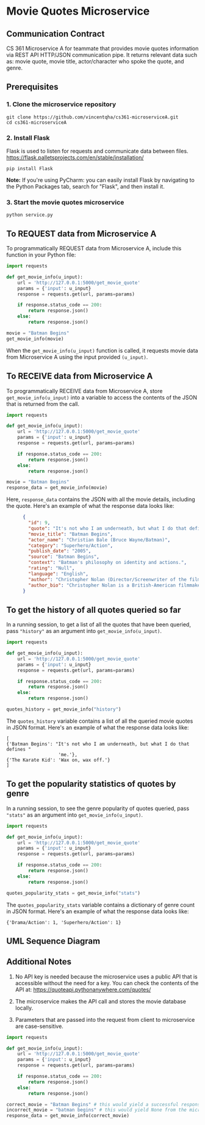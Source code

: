 # Movie Quotes Microservice

## Communication Contract
CS 361 Microservice A for teammate that provides movie quotes information via REST API HTTP/JSON communication pipe. It 
returns relevant data such as: movie quote, movie title, actor/character who spoke the quote, and genre. 

## Prerequisites
### 1. Clone the microservice repository
```commandline
git clone https://github.com/vincentqha/cs361-microserviceA.git
cd cs361-microserviceA
```

### 2. Install Flask
Flask is used to listen for requests and communicate data between files.
https://flask.palletsprojects.com/en/stable/installation/
```commandline
pip install Flask
```
__Note:__ If you're using PyCharm: you can easily install Flask by navigating to the Python Packages tab, search for 
"Flask", and then install it. 

### 3. Start the movie quotes microservice
```commandline
python service.py
```


## To REQUEST data from Microservice A
To programmatically REQUEST data from Microservice A, include this function in your Python file:

```python
import requests

def get_movie_info(u_input):
    url = 'http://127.0.0.1:5000/get_movie_quote'
    params = {'input': u_input}
    response = requests.get(url, params=params)

    if response.status_code == 200:
        return response.json()
    else:
        return response.json()

movie = "Batman Begins"
get_movie_info(movie)
```
When the `get_movie_info(u_input)` function is called, it requests movie data from Microservice A using the input 
provided `(u_input)`.

## To RECEIVE data from Microservice A
To programmatically RECEIVE data from Microservice A, store `get_movie_info(u_input)` into a variable to access the 
contents of the JSON that is returned from the call. 

```python
import requests

def get_movie_info(u_input):
    url = 'http://127.0.0.1:5000/get_movie_quote'
    params = {'input': u_input}
    response = requests.get(url, params=params)

    if response.status_code == 200:
        return response.json()
    else:
        return response.json()

movie = "Batman Begins"
response_data = get_movie_info(movie)
```
Here, ```response_data``` contains the JSON with all the movie details, including the quote. Here's an example of what the response data looks
like:

```json
      {
        "id": 9,
        "quote": "It's not who I am underneath, but what I do that defines me.",
        "movie_title": "Batman Begins",
        "actor_name": "Christian Bale (Bruce Wayne/Batman)",
        "category": "Superhero/Action",
        "publish_date": "2005",
        "source": "Batman Begins",
        "context": "Batman's philosophy on identity and actions.",
        "rating": "Null",
        "language": "English",
        "author": "Christopher Nolan (Director/Screenwriter of the film)",
        "author_bio": "Christopher Nolan is a British-American filmmaker known for his work in the Batman trilogy."
      }
```

## To get the history of all quotes queried so far
In a running session, to get a list of all the quotes that have been queried, pass ```"history"``` as an argument into 
```get_movie_info(u_input)```.

```python
import requests

def get_movie_info(u_input):
    url = 'http://127.0.0.1:5000/get_movie_quote'
    params = {'input': u_input}
    response = requests.get(url, params=params)

    if response.status_code == 200:
        return response.json()
    else:
        return response.json()

quotes_history = get_movie_info("history")
```

The ```quotes_history``` variable contains a list of all the queried movie quotes in JSON format. Here's an example of what the
response data looks like:
```
[
{'Batman Begins': "It's not who I am underneath, but what I do that defines "
                   'me.'},
{'The Karate Kid': 'Wax on, wax off.'}
]
```

## To get the popularity statistics of quotes by genre
In a running session, to see the genre popularity of quotes queried, pass ```"stats"``` as an argument into 
```get_movie_info(u_input)```.

```python
import requests

def get_movie_info(u_input):
    url = 'http://127.0.0.1:5000/get_movie_quote'
    params = {'input': u_input}
    response = requests.get(url, params=params)

    if response.status_code == 200:
        return response.json()
    else:
        return response.json()

quotes_popularity_stats = get_movie_info("stats")
```

The ```quotes_popularity_stats``` variable contains a dictionary of genre count in JSON format. Here's an example of 
what the response data looks like:
```
{'Drama/Action': 1, 'Superhero/Action': 1}
```

## UML Sequence Diagram 

## Additional Notes
1. No API key is needed because the microservice uses a public API that is accessible without the need for a key. You
can check the contents of the API at: https://quoteapi.pythonanywhere.com/quotes/

2. The microservice makes the API call and stores the movie database locally.
3. Parameters that are passed into the request from client to microservice are case-sensitive.
```python
import requests

def get_movie_info(u_input):
    url = 'http://127.0.0.1:5000/get_movie_quote'
    params = {'input': u_input}
    response = requests.get(url, params=params)

    if response.status_code == 200:
        return response.json()
    else:
        return response.json()

correct_movie = "Batman Begins" # this would yield a successful response from the microservice 
incorrect_movie = "batman begins" # this would yield None from the microservice
response_data = get_movie_info(correct_movie)
```
